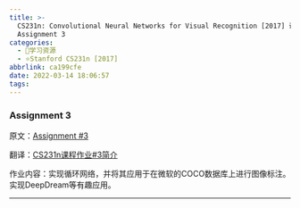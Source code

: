 ```yaml
---
title: >-
  CS231n: Convolutional Neural Networks for Visual Recognition [2017] 课程作业
  Assignment 3
categories:
  - 🌙学习资源
  - ⭐Stanford CS231n [2017]
abbrlink: ca199cfe
date: 2022-03-14 18:06:57
tags:
---
```


### Assignment 3

原文：[Assignment #3](https://cs231n.github.io/assignments2016/assignment3/)

翻译：[CS231n课程作业#3简介](https://zhuanlan.zhihu.com/p/21946525)

作业内容：实现循环网络，并将其应用于在微软的COCO数据库上进行图像标注。实现DeepDream等有趣应用。

<!--more-->

***
